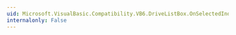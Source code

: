 ```yaml
---
uid: Microsoft.VisualBasic.Compatibility.VB6.DriveListBox.OnSelectedIndexChanged(System.EventArgs)
internalonly: False
---
```

